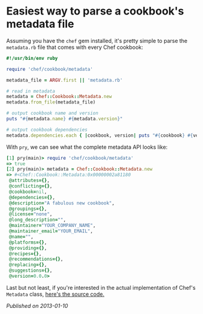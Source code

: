 # Easiest way to parse a cookbook's metadata file

Assuming you have the `chef` gem installed, it's pretty simple to parse the `metadata.rb` file that comes with every Chef cookbook:

```ruby
#!/usr/bin/env ruby

require 'chef/cookbook/metadata'

metadata_file = ARGV.first || 'metadata.rb'

# read in metadata
metadata = Chef::Cookbook::Metadata.new
metadata.from_file(metadata_file)

# output cookbook name and version
puts "#{metadata.name} #{metadata.version}"

# output cookbook dependencies
metadata.dependencies.each { |cookbook, version| puts "#{cookbook} #{version}" }
```

With `pry`, we can see what the complete metadata API looks like:

```ruby
[1] pry(main)> require 'chef/cookbook/metadata'
=> true
[2] pry(main)> metadata = Chef::Cookbook::Metadata.new
=> #<Chef::Cookbook::Metadata:0x00000002a81180
 @attributes={},
 @conflicting={},
 @cookbook=nil,
 @dependencies={},
 @description="A fabulous new cookbook",
 @groupings={},
 @license="none",
 @long_description="",
 @maintainer="YOUR_COMPANY_NAME",
 @maintainer_email="YOUR_EMAIL",
 @name="",
 @platforms={},
 @providing={},
 @recipes={},
 @recommendations={},
 @replacing={},
 @suggestions={},
 @version=0.0.0>
```

Last but not least, if you're interested in the actual implementation of Chef's `Metadata` class, [here's the source code.](https://github.com/opscode/chef/blob/master/lib/chef/cookbook/metadata.rb)

_Published on 2013-01-10_
